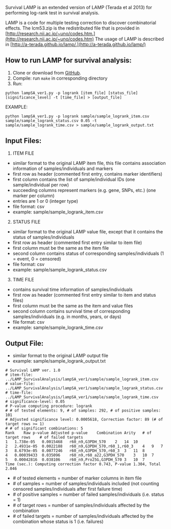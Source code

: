 
Survival LAMP is an extended version of LAMP (Terada et al 2013) for performing log-rank test in survival analysis.

LAMP is a code for multiple testing correction to discover combinatorial effects. The lcm53.zip is the redistributed file that is provided in [http://research.nii.ac.jp/~uno/codes.htm.](http://research.nii.ac.jp/~uno/codes.htm)
The usage of LAMP is described in [http://a-terada.github.io/lamp/.](http://a-terada.github.io/lamp/)


## How to run LAMP for survival analysis:
1. Clone or download from [GitHub](https://github.com/rtrelator/SurvivalLAMP).
2. Compile: run `make` in corresponding directory
3. Run: 
```
python lampSA_ver1.py -p logrank [item_file] [status_file] [significance_level] -t [time_file] > [output_file]
```
EXAMPLE: 
```
python lampSA_ver1.py -p logrank sample/sample_logrank_item.csv sample/sample_logrank_status.csv 0.05 -t sample/sample_logrank_time.csv > sample/sample_logrank_output.txt
```


## Input Files:
1. ITEM FILE
- similar format to the original LAMP item file, this file contains association information of samples/individuals and markers
- first row as header (commented first entry, contains marker identifiers)
- first column contains the list of sample/individual IDs (one sample/individual per row)
- succeeding columns represent markers (e.g. gene, SNPs, etc.) (one marker per column)
- entries are 1 or 0 (integer type)
- file format: csv
- example: sample/sample_logrank_item.csv


2. STATUS FILE
- similar format to the original LAMP value file, except that it contains the status of samples/individuals
- first row as header (commented first entry similar to item file)
- first column must be the same as the item file 
- second column contains status of corresponding samples/individuals (1 = event, 0 = censored)
- file format: csv
- example: sample/sample_logrank_status.csv


3. TIME FILE
- contains survival time information of samples/individuals
- first row as header (commented first entry similar to item and status files)
- first column must be the same as the item and value files 
- second column contains survival time of corresponding samples/individuals (e.g. in months, years, or days)
- file format: csv
- example: sample/sample_logrank_time.csv


## Output File:
- similar format to the original LAMP output file
- example: sample/sample_logrank_output.txt
```
# Survival LAMP ver. 1.0
# item-file: ../LAMP_SurvivalAnalysis/lampSA_ver1/sample/sample_logrank_item.csv
# value-file: ../LAMP_SurvivalAnalysis/lampSA_ver1/sample/sample_logrank_status.csv
# time-file: ../LAMP_SurvivalAnalysis/lampSA_ver1/sample/sample_logrank_time.csv
# significance-level: 0.05
# P-value computing procedure: logrank
# # of tested elements: 9, # of samples: 292, # of positive samples: 101
# Adjusted significance level: 0.0005618, Correction factor: 89 (# of target rows >= 1)
# # of significant combinations: 5
Rank	Raw p-value	Adjusted p-value	Combination	Arity	# of target rows	# of failed targets
1	1.738e-05	0.0015468	r60_n9,G3PDH_570	2	14	10
2	2.4931e-05	0.0022188	r60_n9,G3PDH_570,r60_1,r60_3	4	9	7
3	8.6793e-05	0.0077246	r60_n9,G3PDH_570,r60_3	3	11	8
4	0.00039433	0.035096	r60_n9,r60_a22,G3PDH_570	3	10	7
5	0.00042816	0.038106	r60_n9,Pro25G,G3PDH_570	3	10	7
Time (sec.): Computing correction factor 0.743, P-value 1.304, Total 2.046
```

- *#* of tested elements = number of marker columns in item file
- *#* of samples = number of samples/individuals included (not counting censored samples/individuals after first failure time)
- *#* of positive samples = number of failed samples/individuals (i.e. status = 1)
- *#* of target rows = number of samples/individuals affected by the combination
- *#* of failed targets = number of samples/individuals affected by the combination whose status is 1 (i.e. failures)
